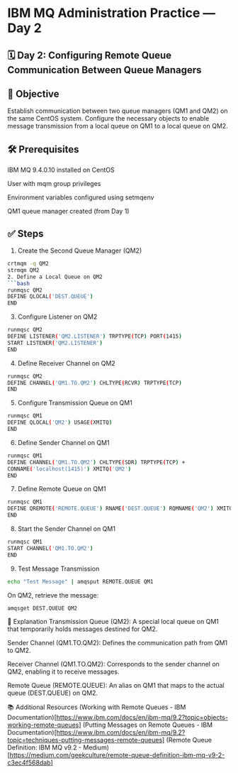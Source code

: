 # IBM MQ Administration Practice — Day 2
## 🗓️ Day 2: Configuring Remote Queue Communication Between Queue Managers
## 🎯 Objective
Establish communication between two queue managers (QM1 and QM2) on the same CentOS system. Configure the necessary objects to enable message transmission from a local queue on QM1 to a local queue on QM2.​

## 🛠️ Prerequisites
IBM MQ 9.4.0.10 installed on CentOS

User with mqm group privileges

Environment variables configured using setmqenv

QM1 queue manager created (from Day 1)​

## ✅ Steps
1. Create the Second Queue Manager (QM2)
```bash
crtmqm -q QM2
strmqm QM2
2. Define a Local Queue on QM2
```bash
runmqsc QM2
DEFINE QLOCAL('DEST.QUEUE')
END
```
3. Configure Listener on QM2
```bash
runmqsc QM2
DEFINE LISTENER('QM2.LISTENER') TRPTYPE(TCP) PORT(1415)
START LISTENER('QM2.LISTENER')
END
```
4. Define Receiver Channel on QM2
```bash
runmqsc QM2
DEFINE CHANNEL('QM1.TO.QM2') CHLTYPE(RCVR) TRPTYPE(TCP)
END
```
5. Configure Transmission Queue on QM1
```bash
runmqsc QM1
DEFINE QLOCAL('QM2') USAGE(XMITQ)
END
```
6. Define Sender Channel on QM1
```bash
runmqsc QM1
DEFINE CHANNEL('QM1.TO.QM2') CHLTYPE(SDR) TRPTYPE(TCP) +
CONNAME('localhost(1415)') XMITQ('QM2')
END
```
7. Define Remote Queue on QM1
```bash
runmqsc QM1
DEFINE QREMOTE('REMOTE.QUEUE') RNAME('DEST.QUEUE') RQMNAME('QM2') XMITQ('QM2')
END
```
8. Start the Sender Channel on QM1
```bash
runmqsc QM1
START CHANNEL('QM1.TO.QM2')
END
```
9. Test Message Transmission
```bash
echo "Test Message" | amqsput REMOTE.QUEUE QM1
```
On QM2, retrieve the message:​

```bash
amqsget DEST.QUEUE QM2
```
📘 Explanation
Transmission Queue (QM2): A special local queue on QM1 that temporarily holds messages destined for QM2.

Sender Channel (QM1.TO.QM2): Defines the communication path from QM1 to QM2.

Receiver Channel (QM1.TO.QM2): Corresponds to the sender channel on QM2, enabling it to receive messages.

Remote Queue (REMOTE.QUEUE): An alias on QM1 that maps to the actual queue (DEST.QUEUE) on QM2.​


📚 Additional Resources
(Working with Remote Queues - IBM Documentation)[https://www.ibm.com/docs/en/ibm-mq/9.2?topic=objects-working-remote-queues]
(Putting Messages on Remote Queues - IBM Documentation)[https://www.ibm.com/docs/en/ibm-mq/9.2?topic=techniques-putting-messages-remote-queues]
(Remote Queue Definition: IBM MQ v9.2 - Medium)[https://medium.com/geekculture/remote-queue-definition-ibm-mq-v9-2-c3ec4f568dab]

